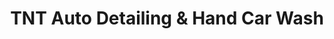 ---
title: "TNT Auto Detailing & Hand Car Wash"
url: /wyandotte/tnt-auto-detailing-und-hand-car-wash/
shop: Autowerkstatt
---
